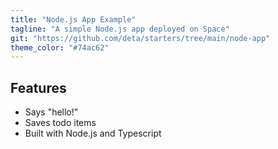 ```yaml
---
title: "Node.js App Example"
tagline: "A simple Node.js app deployed on Space"
git: "https://github.com/deta/starters/tree/main/node-app"
theme_color: "#74ac62"
---
```


## Features

- Says "hello!"
- Saves todo items
- Built with Node.js and Typescript
